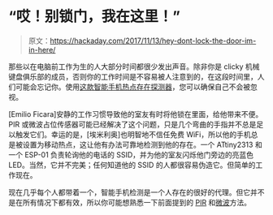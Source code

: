 # “哎！别锁门，我在这里！”

> 原文：<https://hackaday.com/2017/11/13/hey-dont-lock-the-door-im-in-here/>

那些以在电脑前工作为生的人大部分时间都很少发出声音。除非你是 clicky 机械键盘俱乐部的成员，否则你的工作时间是不容易被人注意到的，在这段时间里，人们可能会忘记你。使用[这款智能手机热点存在探测器](http://ficara.altervista.org/?p=3744)，您可以确保自己不会被忽视。

[Emilio Ficara]安静的工作习惯导致他的室友有时将他锁在里面，给他带来不便。PIR 或微波占位传感器可能已经解决了这个问题，只是几个弯曲的手指并不总是足以触发它们。幸运的是，[埃米利奥]也明智地不信任免费 WiFi，所以他的手机总是被设置为移动热点，这让他有办法可靠地检测到他的存在。一个 ATtiny2313 和一个 ESP-01 负责轮询他的电话的 SSID，并为他的室友闪烁他门旁边的亮蓝色 LED。当然，它并不完美；任何知道他的 SSID 的人都很容易伪造它。但简单的工作现在。

现在几乎每个人都带着一个，智能手机检测是一个人存在的很好的代理。但它并不是在所有情况下都有效，所以你可能想熟悉一下前面提到的 [PIR](https://hackaday.com/2009/08/21/passive-infrared-pir-sensor-tutorial/) 和[微波](https://hackaday.com/2017/05/24/radar-sensors-put-to-the-test/)方法。
